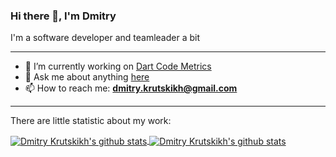 ### Hi there 👋, I'm Dmitry

I'm a software developer and teamleader a bit

---
- 🔭 I’m currently working on [Dart Code Metrics](https://github.com/dart-code-checker/dart-code-metrics)
- 💬 Ask me about anything [here](https://github.com/dkrutskikh/dkrutskikh/discussions)
- 📫 How to reach me: **dmitry.krutskikh@gmail.com**
---

There are little statistic about my work:

<a href="https://github.com/dkrutskikh">
  <img align="center" src="https://github-readme-stats.anuraghazra1.vercel.app/api?username=dkrutskikh&show_icons=true&include_all_commits=false&theme=nord" alt="Dmitry Krutskikh's github stats" />
</a>

<a href="https://github.com/dkrutskikh">
  <img align="center" src="https://github-readme-stats.anuraghazra1.vercel.app/api/top-langs/?username=dkrutskikh&layout=compact&theme=nord" alt="Dmitry Krutskikh's github stats" />
</a>

<!--
**dkrutskikh/dkrutskikh** is a ✨ _special_ ✨ repository because its `README.md` (this file) appears on your GitHub profile.

Here are some ideas to get you started:

- 🌱 I’m currently learning ...
- 👯 I’m looking to collaborate on ...
- 🤔 I’m looking for help with ...
- 😄 Pronouns: ...
- ⚡ Fun fact: ...
-->
